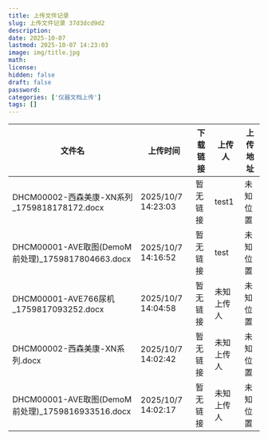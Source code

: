 ```yaml
---
title: 上传文件记录
slug: 上传文件记录 37d3dcd9d2
description:
date: 2025-10-07
lastmod: 2025-10-07 14:23:03
image: img/title.jpg
math:
license:
hidden: false
draft: false
password:
categories: ['仪器文档上传']
tags: []
---
```

| 文件名 | 上传时间 | 下载链接 | 上传人 | 上传地址 |
|--------|----------|----------|--------|----------|
| DHCM00002-西森美康-XN系列_1759818178172.docx | 2025/10/7 14:23:03 | 暂无链接 | test1 | 未知位置 |
| DHCM00001-AVE取图(DemoM前处理)_1759817804663.docx | 2025/10/7 14:16:52 | 暂无链接 | test | 未知位置 |
|  DHCM00001-AVE766尿机_1759817093252.docx  |  2025/10/7 14:04:58  |  暂无链接  | 未知上传人 | 未知位置 |
|  DHCM00002-西森美康-XN系列.docx  |  2025/10/7 14:02:42  |  暂无链接  | 未知上传人 | 未知位置 |
|  DHCM00001-AVE取图(DemoM前处理)_1759816933516.docx  |  2025/10/7 14:02:17  |  暂无链接  | 未知上传人 | 未知位置 |
